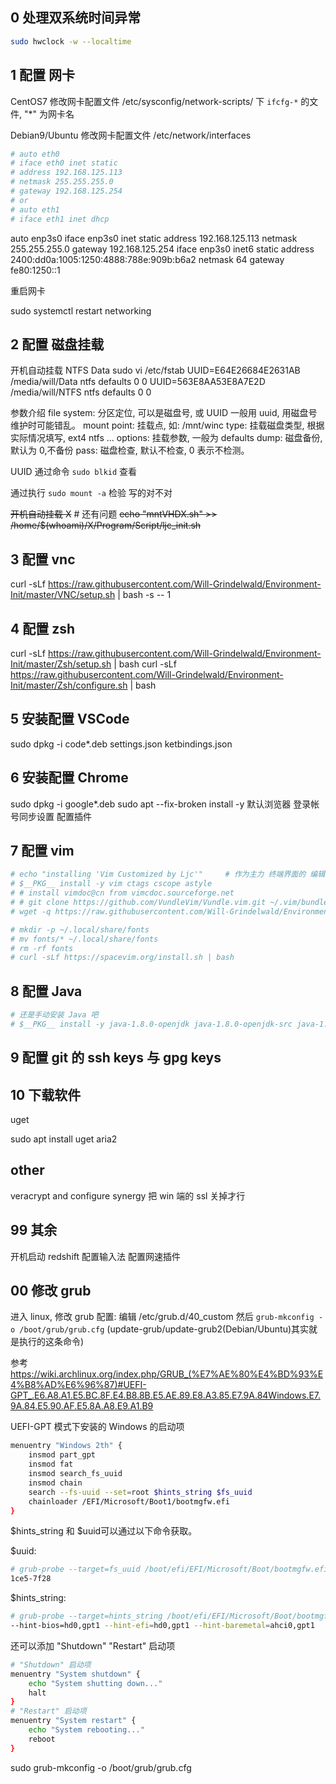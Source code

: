 
## 0 处理双系统时间异常

```sh
sudo hwclock -w --localtime
```

## 1 配置 网卡

CentOS7 修改网卡配置文件 /etc/sysconfig/network-scripts/ 下 `ifcfg-*` 的文件, "*" 为网卡名

Debian9/Ubuntu 修改网卡配置文件 /etc/network/interfaces

```sh
# auto eth0
# iface eth0 inet static
# address 192.168.125.113
# netmask 255.255.255.0
# gateway 192.168.125.254
# or
# auto eth1
# iface eth1 inet dhcp
```

auto enp3s0
iface enp3s0 inet static
address 192.168.125.113
netmask 255.255.255.0
gateway 192.168.125.254
iface enp3s0 inet6 static
address 2400:dd0a:1005:1250:4888:788e:909b:b6a2
netmask 64
gateway fe80:1250::1

重启网卡

sudo systemctl restart networking

## 2 配置 磁盘挂载

开机自动挂载 NTFS Data
sudo vi /etc/fstab
UUID=E64E26684E2631AB /media/will/Data ntfs defaults 0 0
UUID=563E8AA53E8A7E2D /media/will/NTFS ntfs defaults 0 0

参数介绍
file system: 分区定位, 可以是磁盘号, 或 UUID 一般用 uuid, 用磁盘号维护时可能错乱。
mount point: 挂载点, 如: /mnt/winc
type: 挂载磁盘类型, 根据实际情况填写, ext4 ntfs ...
options: 挂载参数, 一般为 defaults
dump: 磁盘备份, 默认为 0,不备份
pass: 磁盘检查, 默认不检查, 0 表示不检测。

UUID 通过命令 `sudo blkid` 查看

通过执行 `sudo mount -a` 检验 写的对不对

~~开机自动挂载 X~~ # 还有问题
~~echo "mntVHDX.sh" >> /home/$(whoami)/X/Program/Script/ljc_init.sh~~

## 3 配置 vnc

curl -sLf https://raw.githubusercontent.com/Will-Grindelwald/Environment-Init/master/VNC/setup.sh | bash -s -- 1

## 4 配置 zsh

curl -sLf https://raw.githubusercontent.com/Will-Grindelwald/Environment-Init/master/Zsh/setup.sh | bash
curl -sLf https://raw.githubusercontent.com/Will-Grindelwald/Environment-Init/master/Zsh/configure.sh | bash

## 5 安装配置 VSCode

sudo dpkg -i code*.deb
settings.json
ketbindings.json

## 6 安装配置 Chrome

sudo dpkg -i google*.deb
sudo apt --fix-broken install -y
默认浏览器
登录帐号同步设置
配置插件

## 7 配置 vim

```sh
# echo "installing 'Vim Customized by Ljc'"     # 作为主力 终端界面的 编辑器, 保证适用简洁高效
# $__PKG__ install -y vim ctags cscope astyle
# # install vimdoc@cn from vimcdoc.sourceforge.net
# # git clone https://github.com/VundleVim/Vundle.vim.git ~/.vim/bundle/Vundle.vim
# wget -q https://raw.githubusercontent.com/Will-Grindelwald/Environment-Init/master/Vim/setup && sh -x setup

# mkdir -p ~/.local/share/fonts
# mv fonts/* ~/.local/share/fonts
# rm -rf fonts
# curl -sLf https://spacevim.org/install.sh | bash
```

## 8 配置 Java

```sh
# 还是手动安装 Java 吧
# $__PKG__ install -y java-1.8.0-openjdk java-1.8.0-openjdk-src java-1.8.0-openjdk-javadoc java-1.8.0-openjdk-devel
```

## 9 配置 git 的 ssh keys 与 gpg keys

## 10 下载软件

uget

sudo apt install uget aria2

## other

veracrypt and configure
synergy 把 win 端的 ssl 关掉才行

## 99 其余

开机启动 redshift
配置输入法
配置网速插件

## 00 修改 grub

进入 linux, 修改 grub 配置: 编辑 /etc/grub.d/40_custom 然后 `grub-mkconfig -o /boot/grub/grub.cfg` (update-grub/update-grub2(Debian/Ubuntu)其实就是执行的这条命令)

参考 https://wiki.archlinux.org/index.php/GRUB_(%E7%AE%80%E4%BD%93%E4%B8%AD%E6%96%87)#UEFI-GPT_.E6.A8.A1.E5.BC.8F.E4.B8.8B.E5.AE.89.E8.A3.85.E7.9A.84Windows.E7.9A.84.E5.90.AF.E5.8A.A8.E9.A1.B9

UEFI-GPT 模式下安装的 Windows 的启动项

```sh
menuentry "Windows 2th" {
    insmod part_gpt
    insmod fat
    insmod search_fs_uuid
    insmod chain
    search --fs-uuid --set=root $hints_string $fs_uuid
    chainloader /EFI/Microsoft/Boot1/bootmgfw.efi
}
```

$hints_string 和 $uuid可以通过以下命令获取。

$uuid:

```sh
# grub-probe --target=fs_uuid /boot/efi/EFI/Microsoft/Boot/bootmgfw.efi
1ce5-7f28
```

$hints_string:

```sh
# grub-probe --target=hints_string /boot/efi/EFI/Microsoft/Boot/bootmgfw.efi
--hint-bios=hd0,gpt1 --hint-efi=hd0,gpt1 --hint-baremetal=ahci0,gpt1
```

还可以添加 "Shutdown" "Restart" 启动项

```sh
# "Shutdown" 启动项
menuentry "System shutdown" {
    echo "System shutting down..."
    halt
}
# "Restart" 启动项
menuentry "System restart" {
    echo "System rebooting..."
    reboot
}
```

sudo grub-mkconfig -o /boot/grub/grub.cfg
